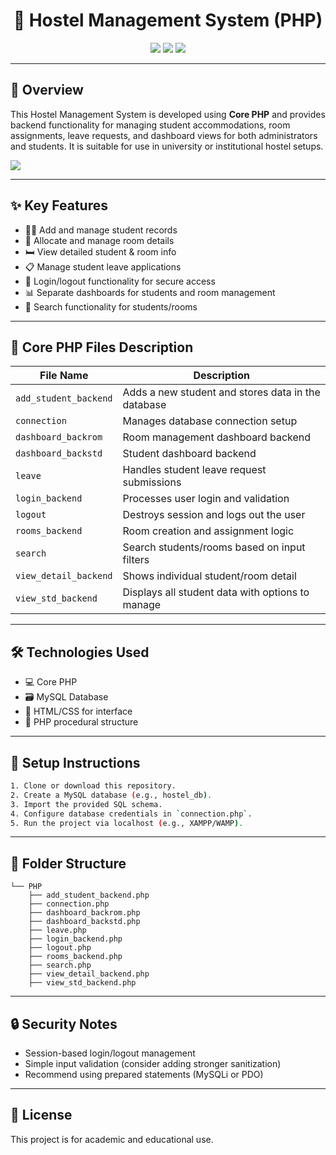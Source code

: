 <h1 align="center">🏨 Hostel Management System (PHP)</h1>

<p align="center">
  <img src="https://img.shields.io/badge/Language-PHP-blue?style=for-the-badge&logo=php" />
  <img src="https://img.shields.io/badge/System-Hostel%20Mgmt-green?style=for-the-badge" />
  <img src="https://img.shields.io/badge/Version-1.0-yellow?style=for-the-badge" />
</p>

---

## 📌 Overview

This Hostel Management System is developed using **Core PHP** and provides backend functionality for managing student accommodations, room assignments, leave requests, and dashboard views for both administrators and students. It is suitable for use in university or institutional hostel setups.

<img src="[https://img.shields.io/badge/Language-PHP-blue?style=for-the-badge&logo=php](https://github.com/ahmad6532/My_Projects/blob/main/Hostel%20Management/SS.png)" />

---

## ✨ Key Features

- 👨‍🎓 Add and manage student records
- 🚪 Allocate and manage room details
- 🛏 View detailed student & room info
- 📋 Manage student leave applications
- 🔐 Login/logout functionality for secure access
- 📊 Separate dashboards for students and room management
- 🔎 Search functionality for students/rooms

---

## 🧩 Core PHP Files Description

| File Name              | Description |
|------------------------|-------------|
| `add_student_backend`       | Adds a new student and stores data in the database |
| `connection`                | Manages database connection setup |
| `dashboard_backrom`         | Room management dashboard backend |
| `dashboard_backstd`         | Student dashboard backend |
| `leave`                     | Handles student leave request submissions |
| `login_backend`             | Processes user login and validation |
| `logout`                    | Destroys session and logs out the user |
| `rooms_backend`             | Room creation and assignment logic |
| `search`                    | Search students/rooms based on input filters |
| `view_detail_backend`       | Shows individual student/room detail |
| `view_std_backend`          | Displays all student data with options to manage |

---

## 🛠 Technologies Used

- 💻 Core PHP
- 🗃 MySQL Database
- 🧱 HTML/CSS for interface
- 📄 PHP procedural structure

---

## 🚀 Setup Instructions

```bash
1. Clone or download this repository.
2. Create a MySQL database (e.g., hostel_db).
3. Import the provided SQL schema.
4. Configure database credentials in `connection.php`.
5. Run the project via localhost (e.g., XAMPP/WAMP).
```

---

## 📂 Folder Structure

```
└── PHP
    ├── add_student_backend.php
    ├── connection.php
    ├── dashboard_backrom.php
    ├── dashboard_backstd.php
    ├── leave.php
    ├── login_backend.php
    ├── logout.php
    ├── rooms_backend.php
    ├── search.php
    ├── view_detail_backend.php
    ├── view_std_backend.php
```

---

## 🔒 Security Notes

- Session-based login/logout management
- Simple input validation (consider adding stronger sanitization)
- Recommend using prepared statements (MySQLi or PDO)

---

## 📄 License

This project is for academic and educational use.
